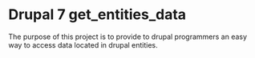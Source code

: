 Drupal 7 get_entities_data
=================

The purpose of this project is to provide to  drupal programmers an easy way to access data located in drupal entities.

